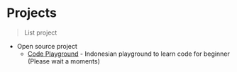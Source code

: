 # Projects

>List project 

* Open source project 
	* [Code Playground](https://github.com/iammobarok/code-playground) - Indonesian playground to learn code for beginner (Please wait a moments)